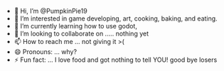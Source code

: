 - 👋 Hi, I’m @PumpkinPie19
- 👀 I’m interested in game developing, art, cooking, baking, and eating. 
- 🌱 I’m currently learning how to use godot,
- 💞️ I’m looking to collaborate on ..... nothing yet 
- 📫 How to reach me ... not giving it >(
- 😄 Pronouns: ... why?
- ⚡ Fun fact: ... I love food and got nothing to tell YOU! good bye losers

<!---
PumpkinPie19/PumpkinPie19 is a ✨ special ✨ repository because its `README.md` (this file) appears on your GitHub profile.
You can click the Preview link to take a look at your changes.
--->
